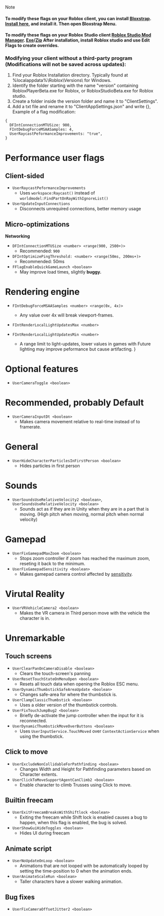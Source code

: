 > [!NOTE]
> #### To modify these flags on your Roblox client, you can install [Bloxstrap](https://github.com/pizzaboxer/bloxstrap). [Install here](https://github.com/pizzaboxer/bloxstrap/releases/latest), and install it. Then open Bloxstrap Menu.
> #### To modify these flags on your Roblox Studio client [Roblox Studio Mod Manager](https://github.com/MaximumADHD/Roblox-Studio-Mod-Manager). [Exe](https://github.com/MaximumADHD/Roblox-Studio-Mod-Manager/raw/main/RobloxStudioModManager.exe)/[Zip](https://github.com/MaximumADHD/Roblox-Studio-Mod-Manager/archive/main.zip) After installation, install Roblox studio and use Edit Flags to create overrides.
> ### Modifying your client without a third-party program (Modifications will not be saved across updates):
> 1. Find your Roblox Installation directory. Typically found at %localappdata%\Roblox\Versions\ for Windows.
> 2. Identify the folder starting with the name "version" containing RobloxPlayerBeta.exe for Roblox, or RobloxStudioBeta.exe for Roblox studio.
> 3. Create a folder inside the version folder and name it to "ClientSettings".
> 4. Add a txt file and rename it to "ClientAppSettings.json" and write {}, Example of a flag modification:
> ```
> {
>   DFIntConnectionMTUSize: 900,
>   FIntDebugForceMSAASamples: 4,
>   UserRaycastPeformanceImprovements: "true",
> }

# Performance user flags

## Client-sided
- `UserRaycastPeformanceImprovements`
   - Uses ```workspace:Raycast()``` instead of ```worldmodel:FindPartOnRayWithIgnoreList()```
 - `UserUpdateInputConnections`
   - Disconnects unrequired connections, better memory usage
## Micro-optimizations
**Networking**
- `DFIntConnectionMTUSize <number> <range(900, 2500+)>`
  - Recommended: `900`
- `DFIntOptimizePingThreshold: <number> <range(50ms, 200ms+)>`
  - Recommended: 50ms
- `FFlagEnableQuickGameLaunch <boolean>`
  - May improve load times, slightly **buggy.**

# Rendering engine
- `FIntDebugForceMSAASamples <number> <range(0x, 4x)>`
  - Any value over 4x will break viewport-frames.

- `FIntRenderLocalLightUpdatesMax <number>`
- `FIntRenderLocalLightUpdatesMin <number>`
   - A range limit to light-updates, lower values in games with Future lighting may improve peformance but cause artifacting.
}

# Optional features
- `UserCameraToggle <boolean>`

# Recommended, probably Default
- `UserCameraInputDt <boolean>`
  - Makes camera movement relative to real-time instead of to framerate.

# General
 - `UserHideCharacterParticlesInFirstPerson <boolean>`
   - Hides particles in first person
# Sounds
 - `UserSoundsUseRelativeVelocity2 <boolean>`, `UserSoundsUseRelativeVelocity <boolean>`
   - Sounds act as if they are in Unity when they are in a part that is moving. (High pitch when moving, normal pitch when normal velocity)
# Gamepad
 - `UserFixGamepadMaxZoom <boolean>`
   - Stops zoom controller if zoom has reached the maximum zoom, reseting it back to the minimum.
 - `UserFixGamepadSensitivity <boolean>`
   - Makes gamepad camera control affected by [sensitivity](<https://create.roblox.com/docs/reference/engine/classes/UserGameSettings#GamepadCameraSensitivity>).
# Virutal Reality
  - `UserVRVehicleCamera2 <boolean>`
    - Makes the VR camera in Third person move with the vehicle the character is in.
# Unremarkable
## Touch screens
  - `UserClearPanOnCameraDisable <boolean>`
    - Clears the touch-screen's panning
  - `UserResetTouchStateOnMenuOpen <boolean>`
    - Resets all touch data when opening the Roblox ESC menu.
  - `UserDynamicThumbstickSafeAreaUpdate <boolean>`
    - Changes safe-area for where the thumbstick is.
  - `UserClampClassicThumbstick <boolean>`
    - Uses a older version of the thumbstick controls.
  - `UserFixTouchJumpBug2 <boolean>`
    - Briefly de-activate the jump controller when the input for it is reconnected.
  - `UserDynamicThumbstickMoveOverButtons <boolean>`
    - Uses ```UserInputService.TouchMoved``` over ```ContextActionService``` when using the thumbstick.
## Click to move
   - `UserExcludeNonCollidableForPathfinding <boolean>`
     - Changes Width and Height for Pathfinding parameters based on Character extents.
   - `UserClickToMoveSupportAgentCanClimb2 <boolean>`
     - Enable character to climb Trusses using Click to move.
## Builtin freecam
   - `UserExitFreecamBreaksWithShiftlock <boolean>`
     - Exiting the freecam while Shift lock is enabled causes a bug to happen, when this flag is enabled, the bug is solved.
   - `UserShowGuiHideToggles <boolean>`
     - Hides UI during freecam
## Animate script
   - `UserNoUpdateOnLoop <boolean>`
     - Animations that are not looped with be automatically looped by setting the time-position to 0 when the animation ends.
   - `UserAnimateScaleRun <boolean>`
      - Taller characters have a slower walking animation.
## Bug fixes
- `UserFixCameraOffsetJitter2 <boolean>`

